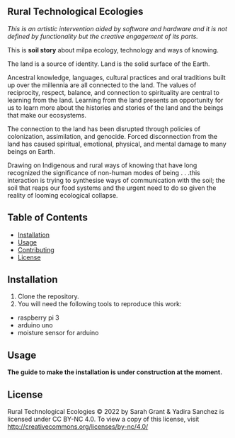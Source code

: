 
## Rural Technological Ecologies

*This is an artistic intervention aided by software and hardware and it is not defined by functionality but the creative engagement of its parts.*

This is **soil story** about milpa ecology, technology and ways of knowing.

The land is a source of identity. 
Land is the solid surface of the Earth.

Ancestral knowledge, languages, cultural practices and oral traditions built up over the millennia are all connected to the land. The values of reciprocity, respect, balance, and connection to spirituality are central to learning from the land. Learning from the land presents an opportunity for us to learn more about the histories and stories of the land and the beings that make our ecosystems.

The connection to the land has been disrupted through policies of colonization, assimilation, and genocide. Forced disconnection from the land has caused spiritual, emotional, physical, and mental damage to many beings on Earth.

Drawing on Indigenous and rural ways of knowing that have long recognized the significance of non-human modes of being . . .this interaction is trying to synthesise ways of communication with the soil; the soil that reaps our food systems and the urgent need to do so given the reality of looming ecological collapse.



## Table of Contents

- [Installation](#installation)
- [Usage](#usage)
- [Contributing](#contributing)
- [License](#license)

## Installation

1. Clone the repository.
2. You will need the following tools to reproduce this work:

 * raspberry pi 3
 * arduino uno 
 * moisture sensor for arduino
 


## Usage

**The guide to make the installation is under construction at the moment.**

## License

Rural Technological Ecologies © 2022 by Sarah Grant & Yadira Sanchez is licensed under CC BY-NC 4.0. To view a copy of this license, visit http://creativecommons.org/licenses/by-nc/4.0/



